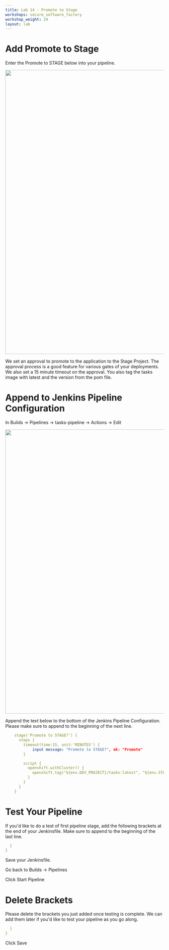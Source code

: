 ```yaml
---
title: Lab 14 - Promote to Stage
workshops: secure_software_factory
workshop_weight: 24
layout: lab
---
```


# Add Promote to Stage
Enter the Promote to STAGE below into your pipeline.

<img src="../images/pipeline_promote.png" width="900" />

We set an approval to promote to the application to the Stage Project.  The approval process is a good feature for various gates of your deployments.  We also set a 15 minute timeout on the approval.  You also tag the tasks image with latest and the version from the pom file.

# Append to Jenkins Pipeline Configuration
In Builds &rarr; Pipelines &rarr; tasks-pipeline &rarr; Actions &rarr; Edit

<img src="../images/pipeline_actions_edit.png" width="900" />

Append the text below to the bottom of the Jenkins Pipeline Configuration.  Please make sure to append to the beginning of the next line.  

```yaml
    stage('Promote to STAGE?') {
      steps {
        timeout(time:15, unit:'MINUTES') {
            input message: "Promote to STAGE?", ok: "Promote"
        }

        script {
          openshift.withCluster() {
            openshift.tag("${env.DEV_PROJECT}/tasks:latest", "${env.STAGE_PROJECT}/tasks:${version}")
          }
        }
      }
    }
```

# Test Your Pipeline
If you'd like to do a test of first pipeline stage, add the following brackets at the end of your Jenkinsfile. Make sure to append to the beginning of the last line.

```yaml
  }
}
```

Save your Jenkinsfile.

Go back to Builds &rarr; Pipelines

Click Start Pipeline

# Delete Brackets
Please delete the brackets you just added once testing is complete. We can add them later if you'd like to test your pipeline as you go along.

```yaml
  }
}
```

Click Save
